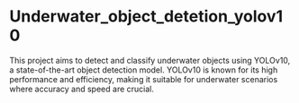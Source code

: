 # Underwater_object_detetion_yolov10
This project aims to detect and classify underwater objects using YOLOv10, a state-of-the-art object detection model. YOLOv10 is known for its high performance and efficiency, making it suitable for underwater scenarios where accuracy and speed are crucial.
